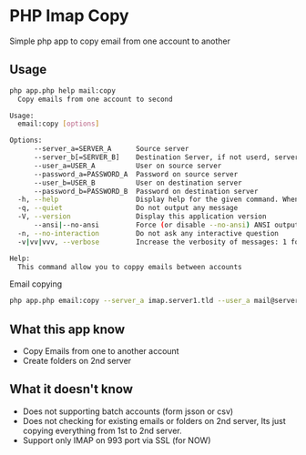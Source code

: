 # PHP Imap Copy

Simple php app to copy email from one account to another

## Usage

```bash
php app.php help mail:copy                                                                                                                                                      Description:
  Copy emails from one account to second

Usage:
  email:copy [options]

Options:
      --server_a=SERVER_A      Source server
      --server_b[=SERVER_B]    Destination Server, if not userd, serverA is Used
      --user_a=USER_A          User on source server
      --password_a=PASSWORD_A  Password on source server
      --user_b=USER_B          User on destination server
      --password_b=PASSWORD_B  Password on destination server
  -h, --help                   Display help for the given command. When no command is given display help for the list command
  -q, --quiet                  Do not output any message
  -V, --version                Display this application version
      --ansi|--no-ansi         Force (or disable --no-ansi) ANSI output
  -n, --no-interaction         Do not ask any interactive question
  -v|vv|vvv, --verbose         Increase the verbosity of messages: 1 for normal output, 2 for more verbose output and 3 for debug

Help:
  This command allow you to coppy emails between accounts
```

Email copying

```bash
php app.php email:copy --server_a imap.server1.tld --user_a mail@server1.tld --password_a "Y0urPa\$\$W0rd" --server_b imap.server2.tld --user_b mail@server2.tld--password_b "Y0urPaSSw0rd"
```

## What this app know

* Copy Emails from one to another account
* Create folders on 2nd server

## What it doesn't know

* Does not supporting batch accounts (form jsson or csv)
* Does not checking for existing emails or folders on 2nd server, Its just copying everything from 1st to 2nd server.
* Support only IMAP on  993 port via SSL (for NOW)